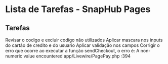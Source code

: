 # Lista de Tarefas - SnapHub Pages

## Tarefas
Revisar o codigo e excluir codigo não utilizados
Aplicar mascara nos inputs do cartão de credito e do usuario
Aplicar validação nos campos
Corrigir o erro que ocorre ao executar a função sendCheckout, o erro é: A non-numeric value encountered app/Livewire/PagePay.php :394
